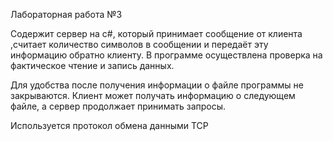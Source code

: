 Лабораторная работа №3

Содержит сервер на c#, который принимает сообщение от клиента ,считает количество символов в сообщении и передаёт эту информацию обратно клиенту. В программе осуществлена проверка на фактическое чтение и запись данных.

Для удобства после получения информации о файле программы не закрываются. Клиент может получать информацию о следующем файле, а сервер продолжает принимать запросы.

Используется протокол обмена данными TCP
